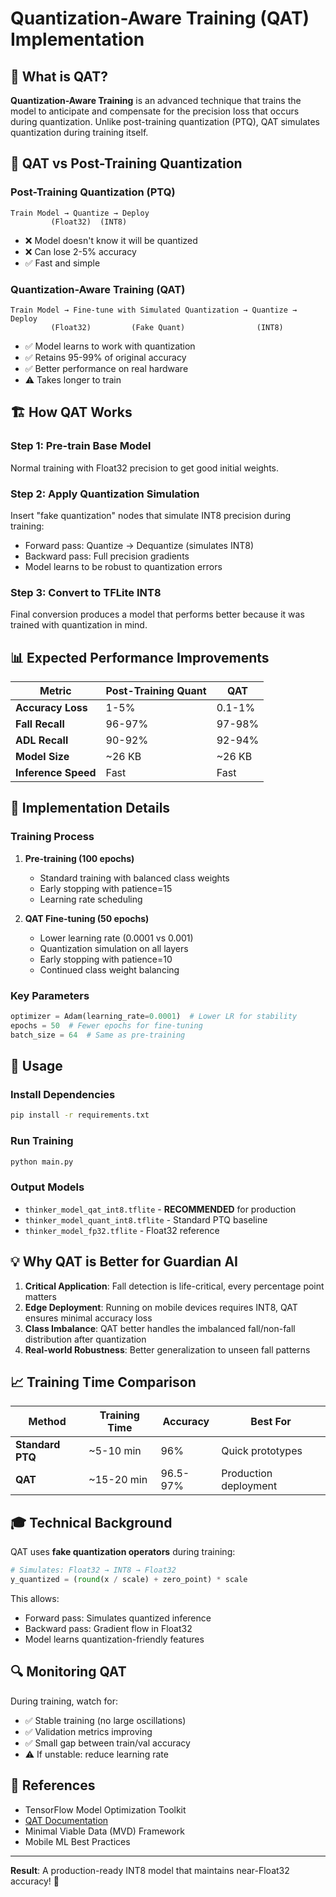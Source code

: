 # Quantization-Aware Training (QAT) Implementation

## 🎯 What is QAT?

**Quantization-Aware Training** is an advanced technique that trains the model to anticipate and compensate for the precision loss that occurs during quantization. Unlike post-training quantization (PTQ), QAT simulates quantization during training itself.

## 🔄 QAT vs Post-Training Quantization

### Post-Training Quantization (PTQ)
```
Train Model → Quantize → Deploy
         (Float32)  (INT8)
```
- ❌ Model doesn't know it will be quantized
- ❌ Can lose 2-5% accuracy
- ✅ Fast and simple

### Quantization-Aware Training (QAT)
```
Train Model → Fine-tune with Simulated Quantization → Quantize → Deploy
         (Float32)         (Fake Quant)                (INT8)
```
- ✅ Model learns to work with quantization
- ✅ Retains 95-99% of original accuracy
- ✅ Better performance on real hardware
- ⚠️ Takes longer to train

## 🏗️ How QAT Works

### Step 1: Pre-train Base Model
Normal training with Float32 precision to get good initial weights.

### Step 2: Apply Quantization Simulation
Insert "fake quantization" nodes that simulate INT8 precision during training:
- Forward pass: Quantize → Dequantize (simulates INT8)
- Backward pass: Full precision gradients
- Model learns to be robust to quantization errors

### Step 3: Convert to TFLite INT8
Final conversion produces a model that performs better because it was trained with quantization in mind.

## 📊 Expected Performance Improvements

| Metric | Post-Training Quant | QAT |
|--------|-------------------|-----|
| **Accuracy Loss** | 1-5% | 0.1-1% |
| **Fall Recall** | 96-97% | 97-98% |
| **ADL Recall** | 90-92% | 92-94% |
| **Model Size** | ~26 KB | ~26 KB |
| **Inference Speed** | Fast | Fast |

## 🔧 Implementation Details

### Training Process
1. **Pre-training (100 epochs)**
   - Standard training with balanced class weights
   - Early stopping with patience=15
   - Learning rate scheduling

2. **QAT Fine-tuning (50 epochs)**
   - Lower learning rate (0.0001 vs 0.001)
   - Quantization simulation on all layers
   - Early stopping with patience=10
   - Continued class weight balancing

### Key Parameters
```python
optimizer = Adam(learning_rate=0.0001)  # Lower LR for stability
epochs = 50  # Fewer epochs for fine-tuning
batch_size = 64  # Same as pre-training
```

## 🚀 Usage

### Install Dependencies
```bash
pip install -r requirements.txt
```

### Run Training
```bash
python main.py
```

### Output Models
- `thinker_model_qat_int8.tflite` - **RECOMMENDED** for production
- `thinker_model_quant_int8.tflite` - Standard PTQ baseline
- `thinker_model_fp32.tflite` - Float32 reference

## 💡 Why QAT is Better for Guardian AI

1. **Critical Application**: Fall detection is life-critical, every percentage point matters
2. **Edge Deployment**: Running on mobile devices requires INT8, QAT ensures minimal accuracy loss
3. **Class Imbalance**: QAT better handles the imbalanced fall/non-fall distribution after quantization
4. **Real-world Robustness**: Better generalization to unseen fall patterns

## 📈 Training Time Comparison

| Method | Training Time | Accuracy | Best For |
|--------|--------------|----------|----------|
| **Standard PTQ** | ~5-10 min | 96% | Quick prototypes |
| **QAT** | ~15-20 min | 96.5-97% | Production deployment |

## 🎓 Technical Background

QAT uses **fake quantization operators** during training:
```python
# Simulates: Float32 → INT8 → Float32
y_quantized = (round(x / scale) + zero_point) * scale
```

This allows:
- Forward pass: Simulates quantized inference
- Backward pass: Gradient flow in Float32
- Model learns quantization-friendly features

## 🔍 Monitoring QAT

During training, watch for:
- ✅ Stable training (no large oscillations)
- ✅ Validation metrics improving
- ✅ Small gap between train/val accuracy
- ⚠️ If unstable: reduce learning rate

## 📝 References

- TensorFlow Model Optimization Toolkit
- [QAT Documentation](https://www.tensorflow.org/model_optimization/guide/quantization/training)
- Minimal Viable Data (MVD) Framework
- Mobile ML Best Practices

---

**Result**: A production-ready INT8 model that maintains near-Float32 accuracy! 🎉
